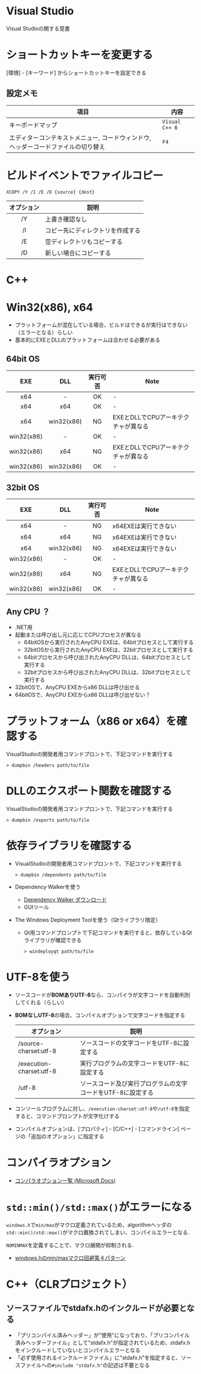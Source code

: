 # Visual Studio

Visual Studioの関する覚書

# ショートカットキーを変更する

[環境] - [キーワード] からショートカットキーを設定できる

## 設定メモ

|項目|内容|
|---|---|
|キーボードマップ|`Visual C++ 6`|
|エディターコンテキストメニュー, コードウィンドウ, ヘッダーコードファイルの切り替え|`F4`|


# ビルドイベントでファイルコピー

```
XCOPY /Y /I /E /D {source} {dest}
```

|オプション|説明|
|:-:|---|
|/Y|上書き確認なし|
|/I|コピー先にディレクトリを作成する|
|/E|空ディレクトリもコピーする|
|/D|新しい場合にコピーする|


# C++

# Win32(x86), x64

- プラットフォームが混在している場合、ビルドはできるが実行はできない（エラーとなる）らしい
- 基本的にEXEとDLLのプラットフォームは合わせる必要がある

## 64bit OS

|EXE|DLL|実行可否|Note|
|:-:|:-:|:-:|---|
|x64|-|OK|-|
|x64|x64|OK|-|
|x64|win32(x86)|NG|EXEとDLLでCPUアーキテクチャが異なる|
|win32(x86)|-|OK|-|
|win32(x86)|x64|NG|EXEとDLLでCPUアーキテクチャが異なる|
|win32(x86)|win32(x86)|OK|-|

## 32bit OS

|EXE|DLL|実行可否|Note|
|:-:|:-:|:-:|---|
|x64|-|NG|x64EXEは実行できない|
|x64|x64|NG|x64EXEは実行できない|
|x64|win32(x86)|NG|x64EXEは実行できない|
|win32(x86)|-|OK|-|
|win32(x86)|x64|NG|EXEとDLLでCPUアーキテクチャが異なる|
|win32(x86)|win32(x86)|OK|-|

## Any CPU ？

- .NET用
- 起動または呼び出し元に応じてCPUプロセスが異なる
    - 64bitOSから実行されたAnyCPU EXEは、64bitプロセスとして実行する
    - 32bitOSから実行されたAnyCPU EXEは、32bitプロセスとして実行する
    - 64bitプロセスから呼び出されたAnyCPU DLLは、64bitプロセスとして実行する
    - 32bitプロセスから呼び出されたAnyCPU DLLは、32bitプロセスとして実行する
- 32bitOSで、AnyCPU EXEからx86 DLLは呼び出せる
- 64bitOSで、AnyCPU EXEからx86 DLLは呼び出せない？

# プラットフォーム（x86 or x64）を確認する

VisualStudioの開発者用コマンドプロントで、下記コマンドを実行する
```
> dumpbin /headers path/to/file
```

# DLLのエクスポート関数を確認する

VisualStudioの開発者用コマンドプロントで、下記コマンドを実行する
```
> dumpbin /exports path/to/file
```

# 依存ライブラリを確認する

- VisualStudioの開発者用コマンドプロントで、下記コマンドを実行する
    ```
    > dumpbin /dependents path/to/file
    ```

- Dependency Walkerを使う
    - [Dependency Walker ダウンロード](http://www.dependencywalker.com/)
    - GUIツール

- The Windows Deployment Toolを使う（Qtライブラリ限定）
    - Qt用コマンドプロンプトで下記コマンドを実行すると、依存しているQtライブラリが確認できる
        ```
        > windeployqt path/to/file
        ```


# UTF-8を使う

- ソースコードが**BOMありUTF-8**なら、コンパイラが文字コードを自動判別してくれる（らしい）
- **BOMなしUTF-8**の場合、コンパイルオプションで文字コードを指定する

    |オプション|説明|
    |---|---|
    |/source-charset:utf-8|ソースコードの文字コードをUTF-8に設定する|
    |/execution-charset:utf-8|実行プログラムの文字コードをUTF-8に設定する|
    |/utf-8|ソースコード及び実行プログラムの文字コードをUTF-8に設定する|
    
- コンソールプログラムに対し、`/execution-charset:utf-8`や`/utf-8`を指定すると、コマンドプロンプトが文字化けする
- コンパイルオプションは、[プロパティ] - [C/C++] - [コマンドライン] ページの「追加のオプション」に指定する

# コンパイラオプション

- [コンパラオプション一覧 (Microsoft Docs)](https://docs.microsoft.com/ja-jp/cpp/build/reference/compiler-options-listed-by-category)

# `std::min()/std::max()`がエラーになる

`windows.h`で`min/max`がマクロ定義されているため、algorithmヘッダの`std::min()/std::max()`がマクロ置換されてしまい、コンパイルエラーとなる.

`NOMINMAX`を定義することで、マクロ展開が抑制される.

- [windows.hのmin/maxマクロ回避策４パターン](https://yohhoy.hatenadiary.jp/entry/20120115/p1)

# C++（CLRプロジェクト）

## ソースファイルでstdafx.hのインクルードが必要となる

- 「プリコンパイル済みヘッダー」が"使用"になっており、「プリコンパイル済みヘッダーファイル」として"stdafx.h"が指定されているため、stdafx.hをインクルードしていないとコンパイルエラーとなる
- 「必ず使用されるインクルードファイル」に"stdafx.h"を指定すると、ソースファイルへの`#include "stdafx.h"`の記述は不要となる
